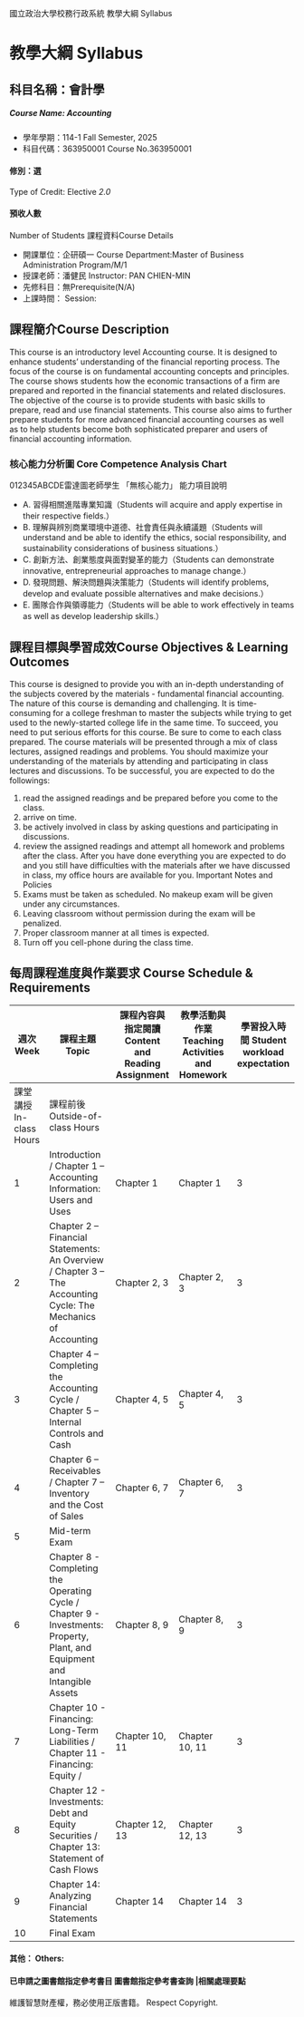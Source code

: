 國立政治大學校務行政系統 教學大綱 Syllabus
# 教學大綱 Syllabus
##  科目名稱：會計學
#####  Course Name: Accounting
  * 學年學期：114-1 Fall Semester, 2025 
  * 科目代碼：363950001 Course No.363950001
#### 修別：選
Type of Credit: Elective 
_2.0_
#### 預收人數
Number of Students
課程資料Course Details
  * 開課單位：企研碩一 Course Department:Master of Business Administration Program/M/1 
  * 授課老師：潘健民 Instructor: PAN CHIEN-MIN 
  * 先修科目：無Prerequisite(N/A)
  * 上課時間： Session: 
##  課程簡介Course Description
This course is an introductory level Accounting course. It is designed to enhance students’ understanding of the financial reporting process. The focus of the course is on fundamental accounting concepts and principles. The course shows students how the economic transactions of a firm are prepared and reported in the financial statements and related disclosures. The objective of the course is to provide students with basic skills to prepare, read and use financial statements. This course also aims to further prepare students for more advanced financial accounting courses as well as to help students become both sophisticated preparer and users of financial accounting information.
###  核心能力分析圖 Core Competence Analysis Chart
012345ABCDE雷達圖老師學生
「無核心能力」 
能力項目說明
  * A. 習得相關進階專業知識（Students will acquire and apply expertise in their respective fields.）
  * B. 理解與辨別商業環境中道德、社會責任與永續議題（Students will understand and be able to identify the ethics, social responsibility, and sustainability considerations of business situations.）
  * C. 創新方法、創業態度與面對變革的能力（Students can demonstrate innovative, entrepreneurial approaches to manage change.）
  * D. 發現問題、解決問題與決策能力（Students will identify problems, develop and evaluate possible alternatives and make decisions.）
  * E. 團隊合作與領導能力（Students will be able to work effectively in teams as well as develop leadership skills.）
##  課程目標與學習成效Course Objectives & Learning Outcomes 
This course is designed to provide you with an in-depth understanding of the subjects covered by the materials - fundamental financial accounting. The nature of this course is demanding and challenging. It is time-consuming for a college freshman to master the subjects while trying to get used to the newly-started college life in the same time. To succeed, you need to put serious efforts for this course. Be sure to come to each class prepared.
The course materials will be presented through a mix of class lectures, assigned readings and problems. You should maximize your understanding of the materials by attending and participating in class lectures and discussions. To be successful, you are expected to do the followings:
  1. read the assigned readings and be prepared before you come to the class.
  2. arrive on time.
  3. be actively involved in class by asking questions and participating in discussions.
  4. review the assigned readings and attempt all homework and problems after the class.
After you have done everything you are expected to do and you still have difficulties with the materials after we have discussed in class, my office hours are available for you.
Important Notes and Policies
  1. Exams must be taken as scheduled. No makeup exam will be given under any circumstances.
  2. Leaving classroom without permission during the exam will be penalized.
  3. Proper classroom manner at all times is expected.
  4. Turn off you cell-phone during the class time.
##  每周課程進度與作業要求 Course Schedule & Requirements
週次 Week |  課程主題 Topic |  課程內容與指定閱讀 Content and Reading Assignment |  教學活動與作業 Teaching Activities and Homework |  學習投入時間 Student workload expectation  
---|---|---|---|---  
課堂講授 In-class Hours |  課程前後 Outside-of-class Hours  
1 |  Introduction / Chapter 1 – Accounting Information: Users and Uses |  Chapter 1 |  Chapter 1 |  3 |  6  
2 |  Chapter 2 – Financial Statements: An Overview / Chapter 3 – The Accounting Cycle: The Mechanics of Accounting |  Chapter 2, 3 |  Chapter 2, 3 |  3 |  6  
3 |  Chapter 4 – Completing the Accounting Cycle / Chapter 5 – Internal Controls and Cash |  Chapter 4, 5 |  Chapter 4, 5 |  3 |  6  
4 |  Chapter 6 – Receivables / Chapter 7 – Inventory and the Cost of Sales |  Chapter 6, 7 |  Chapter 6, 7 |  3 |  6  
5 |  Mid-term Exam |  |  |  |   
6 |  Chapter 8 - Completing the Operating Cycle / Chapter 9 - Investments: Property, Plant, and Equipment and Intangible Assets  |  Chapter 8, 9 |  Chapter 8, 9 |  3 |  6  
7 |  Chapter 10 - Financing: Long-Term Liabilities / Chapter 11 - Financing: Equity /  |  Chapter 10, 11 |  Chapter 10, 11 |  3 |  6  
8 |  Chapter 12 - Investments: Debt and Equity Securities / Chapter 13: Statement of Cash Flows |  Chapter 12, 13 |  Chapter 12, 13 |  3 |  6  
9 |  Chapter 14: Analyzing Financial Statements |  Chapter 14 |  Chapter 14 |  3 |  6  
10 |  Final Exam |  |  |  |   
####  其他： Others:
####  已申請之圖書館指定參考書目  圖書館指定參考書查詢 |相關處理要點
維護智慧財產權，務必使用正版書籍。 Respect Copyright.